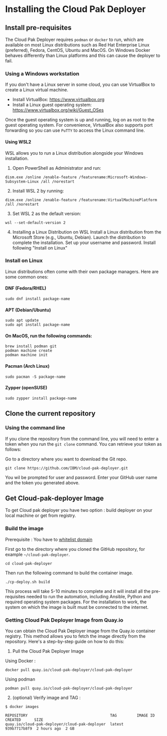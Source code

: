 # Installing the Cloud Pak Deployer

## Install pre-requisites
The Cloud Pak Deployer requires `podman` or `docker` to run, which are available on most Linux distributions such as Red Hat Enterprise Linux (preferred), Fedora, CentOS, Ubuntu and MacOS. On Windows Docker behaves differently than Linux platforms and this can cause the deployer to fail.

### Using a Windows workstation
If you don't have a Linux server in some cloud, you can use VirtualBox to create a Linux virtual machine.

* Install VirtualBox: https://www.virtualbox.org
* Install a Linux guest operating system: https://www.virtualbox.org/wiki/Guest_OSes

Once the guest operating system is up and running, log on as root to the guest operating system. For convenience, VirtualBox also supports port forwarding so you can use `PuTTY` to access the Linux command line.

#### Using WSL2
WSL allows you to run a Linux distribution alongside your Windows installation.

1. Open PowerShell as Administrator and run:
```
dism.exe /online /enable-feature /featurename:Microsoft-Windows-Subsystem-Linux /all /norestart
```
2. Install WSL 2 by running:
```
dism.exe /online /enable-feature /featurename:VirtualMachinePlatform /all /norestart
```
3. Set WSL 2 as the default version:
```
wsl --set-default-version 2
```
4. Installing a Linux Distribution on WSL
Install a Linux distribution from the Microsoft Store (e.g., Ubuntu, Debian).
Launch the distribution to complete the installation.
Set up your username and password.
Install following "Install on Linux"


### Install on Linux

Linux distributions often come with their own package managers. Here are some common ones:

#### DNF (Fedora/RHEL)
```
sudo dnf install package-name
```

#### APT (Debian/Ubuntu)
```
sudo apt update
sudo apt install package-name
```

#### On MacOS, run the following commands:
```
brew install podman git
podman machine create
podman machine init
```

#### Pacman (Arch Linux)
```
sudo pacman -S package-name
```

#### Zypper (openSUSE)
```
sudo zypper install package-name
```

## Clone the current repository

### Using the command line
If you clone the repository from the command line, you will need to enter a token when you run the `git clone` command. You can retrieve your token as follows:

Go to a directory where you want to download the Git repo.
```
git clone https://github.com/IBM/cloud-pak-deployer.git
```
You wil be prompted for user and password. Enter your GitHub user name and the token you generated above.


## Get Cloud-pak-deployer Image
To get Cloud pak deployer you have two option : build deployer on your local machine or get from registry. 

### Build the image

Prerequisite : 
You have to  [whitelist domain](../50-advanced/location-wo-whitelist.md) 

First go to the directory where you cloned the GitHub repository, for example `~/cloud-pak-deployer`.
```
cd cloud-pak-deployer
```

Then run the following command to build the container image.
```
./cp-deploy.sh build
```

This process will take 5-10 minutes to complete and it will install all the pre-requisites needed to run the automation, including Ansible, Python and required operating system packages. For the installation to work, the system on which the image is built must be connected to the internet.

### Getting Cloud Pak Deployer Image from Quay.io
You can obtain the Cloud Pak Deployer image from the Quay.io container registry. This method allows you to fetch the image directly from the repository. Here's a step-by-step guide on how to do this:

1. Pull the Cloud Pak Deployer Image

Using Docker : 
```
docker pull quay.io/cloud-pak-deployer/cloud-pak-deployer
```

Using podman 
```
podman pull quay.io/cloud-pak-deployer/cloud-pak-deployer
```

2. (optional) Verify image and TAG : 
```
$ docker images

REPOSITORY                                     TAG         IMAGE ID      CREATED      SIZE
quay.io/cloud-pak-deployer/cloud-pak-deployer  latest      939b7717b8f9  2 hours ago  2 GB
```

